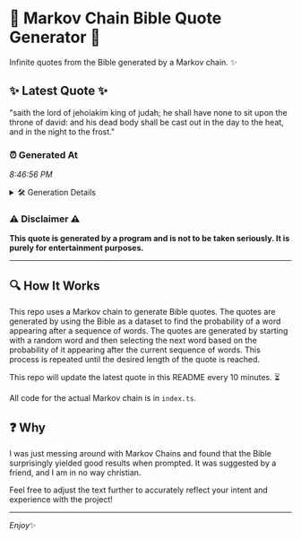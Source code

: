 # 📖 Markov Chain Bible Quote Generator 📖

Infinite quotes from the Bible generated by a Markov chain. ✨

## ✨ Latest Quote ✨
"saith the lord of jehoiakim king of judah; he shall have none to sit upon the throne of david: and his dead body shall be cast out in the day to the heat, and in the night to the frost."

### ⏰ Generated At
*8:46:56 PM*

<details>
    <summary>🛠️ Generation Details</summary>
    <p>
        <strong>🌱 Seed:</strong> saith<br>
        <strong>🔄 Iterations:</strong> 39<br>
        <strong>📜 Context History:</strong><br>[ saith ]: the<br>[ saith, the ]: lord<br>[ saith, the, lord ]: of<br>[ saith, the, lord, of ]: jehoiakim<br>[ saith, the, lord, of, jehoiakim ]: king<br>[ saith, the, lord, of, jehoiakim, king ]: of<br>[ the, lord, of, jehoiakim, king, of ]: judah;<br>[ lord, of, jehoiakim, king, of, judah; ]: he<br>[ of, jehoiakim, king, of, judah;, he ]: shall<br>[ jehoiakim, king, of, judah;, he, shall ]: have<br>[ king, of, judah;, he, shall, have ]: none<br>[ of, judah;, he, shall, have, none ]: to<br>[ judah;, he, shall, have, none, to ]: sit<br>[ he, shall, have, none, to, sit ]: upon<br>[ shall, have, none, to, sit, upon ]: the<br>[ have, none, to, sit, upon, the ]: throne<br>[ none, to, sit, upon, the, throne ]: of<br>[ to, sit, upon, the, throne, of ]: david:<br>[ sit, upon, the, throne, of, david: ]: and<br>[ upon, the, throne, of, david:, and ]: his<br>[ the, throne, of, david:, and, his ]: dead<br>[ throne, of, david:, and, his, dead ]: body<br>[ of, david:, and, his, dead, body ]: shall<br>[ david:, and, his, dead, body, shall ]: be<br>[ and, his, dead, body, shall, be ]: cast<br>[ his, dead, body, shall, be, cast ]: out<br>[ dead, body, shall, be, cast, out ]: in<br>[ body, shall, be, cast, out, in ]: the<br>[ shall, be, cast, out, in, the ]: day<br>[ be, cast, out, in, the, day ]: to<br>[ cast, out, in, the, day, to ]: the<br>[ out, in, the, day, to, the ]: heat,<br>[ in, the, day, to, the, heat, ]: and<br>[ the, day, to, the, heat,, and ]: in<br>[ day, to, the, heat,, and, in ]: the<br>[ to, the, heat,, and, in, the ]: night<br>[ the, heat,, and, in, the, night ]: to<br>[ heat,, and, in, the, night, to ]: the<br>[ and, in, the, night, to, the ]: frost.<br>
    </p>
</details>

### ⚠️ Disclaimer ⚠️
**This quote is generated by a program and is not to be taken seriously. It is purely for entertainment purposes.**

---

## 🔍 How It Works

This repo uses a Markov chain to generate Bible quotes. The quotes are generated by using the Bible as a dataset to find the probability of a word appearing after a sequence of words. The quotes are generated by starting with a random word and then selecting the next word based on the probability of it appearing after the current sequence of words. This process is repeated until the desired length of the quote is reached.

This repo will update the latest quote in this README every 10 minutes. ⏳

All code for the actual Markov chain is in `index.ts`.

## ❓ Why

I was just messing around with Markov Chains and found that the Bible surprisingly yielded good results when prompted. 
It was suggested by a friend, and I am in no way christian.

Feel free to adjust the text further to accurately reflect your intent and experience with the project!

---

*Enjoy*✨
